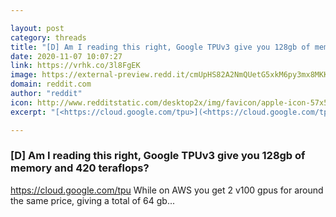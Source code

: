 ```yaml
---

layout: post
category: threads
title: "[D] Am I reading this right, Google TPUv3 give you 128gb of memory and 420 teraflops?"
date: 2020-11-07 10:07:27
link: https://vrhk.co/3l8FgEK
image: https://external-preview.redd.it/cmUpHS82A2NmQUetG5xkM6py3mx8MKKYEYyam7WGO4M.jpg?width=1200&height=628.272251309&auto=webp&crop=1200:628.272251309,smart&s=d2bf133a6dfa323ef70772804667bfd1e19a636d
domain: reddit.com
author: "reddit"
icon: http://www.redditstatic.com/desktop2x/img/favicon/apple-icon-57x57.png
excerpt: "[<https://cloud.google.com/tpu>](<https://cloud.google.com/tpu>) While on AWS you get 2 v100 gpus for around the same price, giving a total of 64 gb..."

---
```


### [D] Am I reading this right, Google TPUv3 give you 128gb of memory and 420 teraflops?

[<https://cloud.google.com/tpu>](<https://cloud.google.com/tpu>) While on AWS you get 2 v100 gpus for around the same price, giving a total of 64 gb...